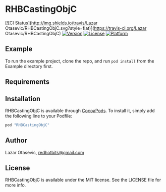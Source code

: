 # RHBCastingObjC

[![CI Status](http://img.shields.io/travis/Lazar Otasevic/RHBCastingObjC.svg?style=flat)](https://travis-ci.org/Lazar Otasevic/RHBCastingObjC)
[![Version](https://img.shields.io/cocoapods/v/RHBCastingObjC.svg?style=flat)](http://cocoapods.org/pods/RHBCastingObjC)
[![License](https://img.shields.io/cocoapods/l/RHBCastingObjC.svg?style=flat)](http://cocoapods.org/pods/RHBCastingObjC)
[![Platform](https://img.shields.io/cocoapods/p/RHBCastingObjC.svg?style=flat)](http://cocoapods.org/pods/RHBCastingObjC)

## Example

To run the example project, clone the repo, and run `pod install` from the Example directory first.

## Requirements

## Installation

RHBCastingObjC is available through [CocoaPods](http://cocoapods.org). To install
it, simply add the following line to your Podfile:

```ruby
pod "RHBCastingObjC"
```

## Author

Lazar Otasevic, redhotbits@gmail.com

## License

RHBCastingObjC is available under the MIT license. See the LICENSE file for more info.
